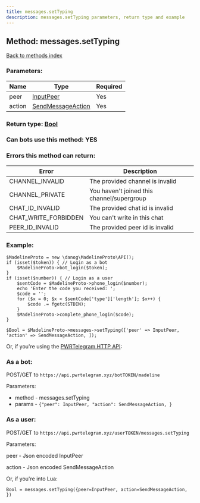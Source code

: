 ```yaml
---
title: messages.setTyping
description: messages.setTyping parameters, return type and example
---
```

## Method: messages.setTyping  
[Back to methods index](index.md)


### Parameters:

| Name     |    Type       | Required |
|----------|---------------|----------|
|peer|[InputPeer](../types/InputPeer.md) | Yes|
|action|[SendMessageAction](../types/SendMessageAction.md) | Yes|


### Return type: [Bool](../types/Bool.md)

### Can bots use this method: **YES**


### Errors this method can return:

| Error    | Description   |
|----------|---------------|
|CHANNEL_INVALID|The provided channel is invalid|
|CHANNEL_PRIVATE|You haven't joined this channel/supergroup|
|CHAT_ID_INVALID|The provided chat id is invalid|
|CHAT_WRITE_FORBIDDEN|You can't write in this chat|
|PEER_ID_INVALID|The provided peer id is invalid|


### Example:


```
$MadelineProto = new \danog\MadelineProto\API();
if (isset($token)) { // Login as a bot
    $MadelineProto->bot_login($token);
}
if (isset($number)) { // Login as a user
    $sentCode = $MadelineProto->phone_login($number);
    echo 'Enter the code you received: ';
    $code = '';
    for ($x = 0; $x < $sentCode['type']['length']; $x++) {
        $code .= fgetc(STDIN);
    }
    $MadelineProto->complete_phone_login($code);
}

$Bool = $MadelineProto->messages->setTyping(['peer' => InputPeer, 'action' => SendMessageAction, ]);
```

Or, if you're using the [PWRTelegram HTTP API](https://pwrtelegram.xyz):

### As a bot:

POST/GET to `https://api.pwrtelegram.xyz/botTOKEN/madeline`

Parameters:

* method - messages.setTyping
* params - `{"peer": InputPeer, "action": SendMessageAction, }`



### As a user:

POST/GET to `https://api.pwrtelegram.xyz/userTOKEN/messages.setTyping`

Parameters:

peer - Json encoded InputPeer

action - Json encoded SendMessageAction




Or, if you're into Lua:

```
Bool = messages.setTyping({peer=InputPeer, action=SendMessageAction, })
```

